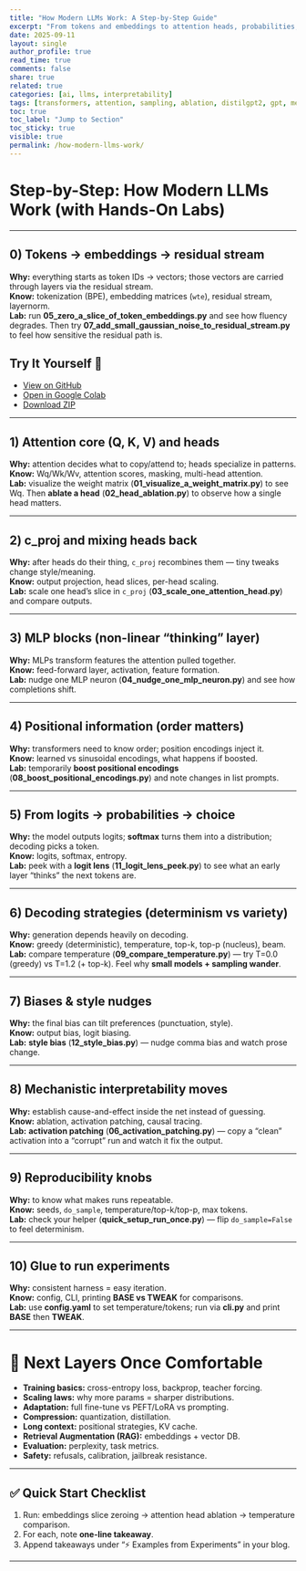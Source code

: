 ```yaml
---
title: "How Modern LLMs Work: A Step-by-Step Guide"
excerpt: "From tokens and embeddings to attention heads, probabilities, sampling, and ablations — a practical walkthrough of how large language models process text and why small models wander."
date: 2025-09-11
layout: single
author_profile: true
read_time: true
comments: false
share: true
related: true
categories: [ai, llms, interpretability]
tags: [transformers, attention, sampling, ablation, distilgpt2, gpt, mechanistic-interpretability, probability]
toc: true
toc_label: "Jump to Section"
toc_sticky: true
visible: true
permalink: /how-modern-llms-work/
---
```


# Step-by-Step: How Modern LLMs Work (with Hands-On Labs)

---

## 0) Tokens → embeddings → residual stream
**Why:** everything starts as token IDs → vectors; those vectors are carried through layers via the residual stream.  
**Know:** tokenization (BPE), embedding matrices (`wte`), residual stream, layernorm.  
**Lab:** run **05_zero_a_slice_of_token_embeddings.py** and see how fluency degrades. Then try **07_add_small_gaussian_noise_to_residual_stream.py** to feel how sensitive the residual path is.

## Try It Yourself 🚀

- [View on GitHub](https://github.com/singhaidotnish/how-modern-llms-work-demo/blob/main/demo.ipynb)  
- [Open in Google Colab](https://colab.research.google.com/github/singhaidotnish/how-modern-llms-work-demo/blob/main/demo.ipynb)  
- [Download ZIP](https://github.com/singhaidotnish/how-modern-llms-work-demo/archive/refs/heads/main.zip)  

---

## 1) Attention core (Q, K, V) and heads
**Why:** attention decides what to copy/attend to; heads specialize in patterns.  
**Know:** Wq/Wk/Wv, attention scores, masking, multi-head attention.  
**Lab:** visualize the weight matrix (**01_visualize_a_weight_matrix.py**) to see Wq. Then **ablate a head** (**02_head_ablation.py**) to observe how a single head matters.

---

## 2) c_proj and mixing heads back
**Why:** after heads do their thing, `c_proj` recombines them — tiny tweaks change style/meaning.  
**Know:** output projection, head slices, per-head scaling.  
**Lab:** scale one head’s slice in `c_proj` (**03_scale_one_attention_head.py**) and compare outputs.

---

## 3) MLP blocks (non-linear “thinking” layer)
**Why:** MLPs transform features the attention pulled together.  
**Know:** feed-forward layer, activation, feature formation.  
**Lab:** nudge one MLP neuron (**04_nudge_one_mlp_neuron.py**) and see how completions shift.

---

## 4) Positional information (order matters)
**Why:** transformers need to know order; position encodings inject it.  
**Know:** learned vs sinusoidal encodings, what happens if boosted.  
**Lab:** temporarily **boost positional encodings** (**08_boost_positional_encodings.py**) and note changes in list prompts.

---

## 5) From logits → probabilities → choice
**Why:** the model outputs logits; **softmax** turns them into a distribution; decoding picks a token.  
**Know:** logits, softmax, entropy.  
**Lab:** peek with a **logit lens** (**11_logit_lens_peek.py**) to see what an early layer “thinks” the next tokens are.

---

## 6) Decoding strategies (determinism vs variety)
**Why:** generation depends heavily on decoding.  
**Know:** greedy (deterministic), temperature, top-k, top-p (nucleus), beam.  
**Lab:** compare temperature (**09_compare_temperature.py**) — try T=0.0 (greedy) vs T=1.2 (+ top-k). Feel why **small models + sampling wander**.

---

## 7) Biases & style nudges
**Why:** the final bias can tilt preferences (punctuation, style).  
**Know:** output bias, logit biasing.  
**Lab:** **style bias** (**12_style_bias.py**) — nudge comma bias and watch prose change.

---

## 8) Mechanistic interpretability moves
**Why:** establish cause-and-effect inside the net instead of guessing.  
**Know:** ablation, activation patching, causal tracing.  
**Lab:** **activation patching** (**06_activation_patching.py**) — copy a “clean” activation into a “corrupt” run and watch it fix the output.

---

## 9) Reproducibility knobs
**Why:** to know what makes runs repeatable.  
**Know:** seeds, `do_sample`, temperature/top-k/top-p, max tokens.  
**Lab:** check your helper (**quick_setup_run_once.py**) — flip `do_sample=False` to feel determinism.

---

## 10) Glue to run experiments
**Why:** consistent harness = easy iteration.  
**Know:** config, CLI, printing **BASE vs TWEAK** for comparisons.  
**Lab:** use **config.yaml** to set temperature/tokens; run via **cli.py** and print **BASE** then **TWEAK**.

---

# 🚀 Next Layers Once Comfortable
- **Training basics:** cross-entropy loss, backprop, teacher forcing.  
- **Scaling laws:** why more params = sharper distributions.  
- **Adaptation:** full fine-tune vs PEFT/LoRA vs prompting.  
- **Compression:** quantization, distillation.  
- **Long context:** positional strategies, KV cache.  
- **Retrieval Augmentation (RAG):** embeddings + vector DB.  
- **Evaluation:** perplexity, task metrics.  
- **Safety:** refusals, calibration, jailbreak resistance.

---

## ✅ Quick Start Checklist
1. Run: embeddings slice zeroing → attention head ablation → temperature comparison.  
2. For each, note **one-line takeaway**.  
3. Append takeaways under “⚡ Examples from Experiments” in your blog.

---
